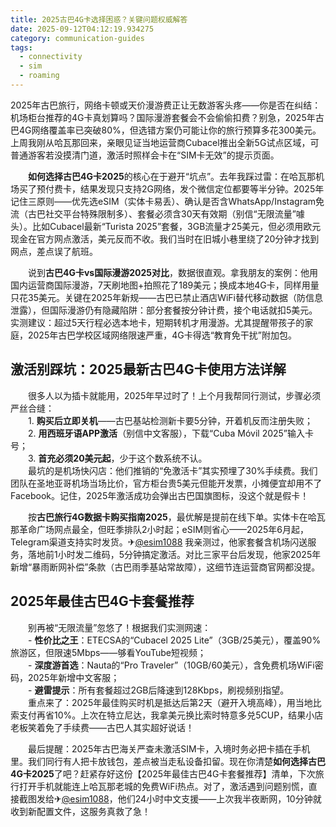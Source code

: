 ```yaml
---
title: 2025古巴4G卡选择困惑？关键问题权威解答
date: 2025-09-12T04:12:19.934275
category: communication-guides
tags:
  - connectivity
  - sim
  - roaming
---
```


2025年古巴旅行，网络卡顿或天价漫游费正让无数游客头疼——你是否在纠结：机场柜台推荐的4G卡真划算吗？国际漫游套餐会不会偷偷扣费？别急，2025年古巴4G网络覆盖率已突破80%，但选错方案仍可能让你的旅行预算多花300美元。上周我刚从哈瓦那回来，亲眼见证当地运营商Cubacel推出全新5G试点区域，可普通游客若没摸清门道，激活时照样会卡在“SIM卡无效”的提示页面。

　　**如何选择古巴4G卡2025**的核心在于避开“坑点”。去年我踩过雷：在哈瓦那机场买了预付费卡，结果发现只支持2G网络，发个微信定位都要等半分钟。2025年记住三原则——优先选eSIM（实体卡易丢）、确认是否含WhatsApp/Instagram免流（古巴社交平台特殊限制多）、套餐必须含30天有效期（别信“无限流量”噱头）。比如Cubacel最新“Turista 2025”套餐，3GB流量才25美元，但必须用欧元现金在官方网点激活，美元反而不收。我们当时在旧城小巷里绕了20分钟才找到网点，差点误了航班。

　　说到**古巴4G卡vs国际漫游2025对比**，数据很直观。拿我朋友的案例：他用国内运营商国际漫游，7天刷地图+拍照花了189美元；换成本地4G卡，同样用量只花35美元。关键在2025年新规——古巴已禁止酒店WiFi替代移动数据（防信息泄露），但国际漫游仍有隐藏陷阱：部分套餐按分钟计费，接个电话就扣5美元。实测建议：超过5天行程必选本地卡，短期转机才用漫游。尤其提醒带孩子的家庭，2025年古巴学校区域网络限速严重，4G卡得选“教育免干扰”附加包。

## 激活别踩坑：2025最新古巴4G卡使用方法详解
　　很多人以为插卡就能用，2025年早过时了！上个月我帮同行测试，步骤必须严丝合缝：  
　　1. **购买后立即关机**——古巴基站检测新卡要5分钟，开着机反而注册失败；  
　　2. **用西班牙语APP激活**（别信中文客服），下载“Cuba Móvil 2025”输入卡号；  
　　3. **首充必须20美元起**，少于这个数系统不认。  
　　最坑的是机场快闪店：他们推销的“免激活卡”其实预埋了30%手续费。我们团队在圣地亚哥机场当场比价，官方柜台贵5美元但能开发票，小摊便宜却用不了Facebook。记住，2025年激活成功会弹出古巴国旗图标，没这个就是假卡！

　　按**古巴旅行4G数据卡购买指南2025**，最优解是提前在线下单。实体卡在哈瓦那革命广场网点最全，但旺季排队2小时起；eSIM则省心——2025年6月起，Telegram渠道支持实时发货。✈[@esim1088](https://t.me/s/esim1088) 我亲测过，他家套餐含机场闪送服务，落地前1小时发二维码，5分钟搞定激活。对比三家平台后发现，他家2025年新增“暴雨断网补偿”条款（古巴雨季基站常故障），这细节连运营商官网都没提。

## 2025年最佳古巴4G卡套餐推荐
　　别再被“无限流量”忽悠了！根据我们实测网速：  
　　- **性价比之王**：ETECSA的“Cubacel 2025 Lite”（3GB/25美元），覆盖90%旅游区，但限速5Mbps——够看YouTube短视频；  
　　- **深度游首选**：Nauta的“Pro Traveler”（10GB/60美元），含免费机场WiFi密码，2025年新增中文客服；  
　　- **避雷提示**：所有套餐超过2GB后降速到128Kbps，刷视频别指望。  
　　重点来了：2025年最佳购买时机是抵达后第2天（避开入境高峰），用当地比索支付再省10%。上次在特立尼达，我拿美元换比索时特意多兑5CUP，结果小店老板笑着免了手续费——古巴人其实超好说话！

　　最后提醒：2025年古巴海关严查未激活SIM卡，入境时务必把卡插在手机里。我们同行有人把卡放钱包，差点被当走私设备扣留。现在你清楚**如何选择古巴4G卡2025**了吧？赶紧存好这份【2025年最佳古巴4G卡套餐推荐】清单，下次旅行打开手机就能连上哈瓦那老城的免费WiFi热点。对了，激活遇到问题别慌，直接截图发给✈[@esim1088](https://t.me/s/esim1088)，他们24小时中文支援——上次我半夜断网，10分钟就收到新配置文件，这服务真救了急！